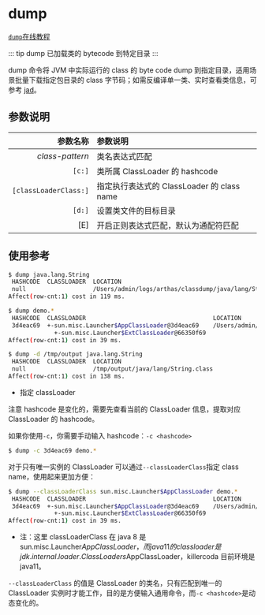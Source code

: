 # dump

[`dump`在线教程](https://arthas.aliyun.com/3.x/doc/arthas-tutorials?language=cn&id=command-dump)

::: tip
dump 已加载类的 bytecode 到特定目录
:::

dump 命令将 JVM 中实际运行的 class 的 byte code dump 到指定目录，适用场景批量下载指定包目录的 class 字节码；如需反编译单一类、实时查看类信息，可参考 [jad](/doc/jad.md)。

## 参数说明

|              参数名称 | 参数说明                                   |
| --------------------: | :----------------------------------------- |
|       _class-pattern_ | 类名表达式匹配                             |
|                `[c:]` | 类所属 ClassLoader 的 hashcode             |
| `[classLoaderClass:]` | 指定执行表达式的 ClassLoader 的 class name |
|                `[d:]` | 设置类文件的目标目录                       |
|                   [E] | 开启正则表达式匹配，默认为通配符匹配       |

## 使用参考

```bash
$ dump java.lang.String
 HASHCODE  CLASSLOADER  LOCATION
 null                   /Users/admin/logs/arthas/classdump/java/lang/String.class
Affect(row-cnt:1) cost in 119 ms.
```

```bash
$ dump demo.*
 HASHCODE  CLASSLOADER                                    LOCATION
 3d4eac69  +-sun.misc.Launcher$AppClassLoader@3d4eac69    /Users/admin/logs/arthas/classdump/sun.misc.Launcher$AppClassLoader-3d4eac69/demo/MathGame.class
             +-sun.misc.Launcher$ExtClassLoader@66350f69
Affect(row-cnt:1) cost in 39 ms.
```

```bash
$ dump -d /tmp/output java.lang.String
 HASHCODE  CLASSLOADER  LOCATION
 null                   /tmp/output/java/lang/String.class
Affect(row-cnt:1) cost in 138 ms.
```

- 指定 classLoader

注意 hashcode 是变化的，需要先查看当前的 ClassLoader 信息，提取对应 ClassLoader 的 hashcode。

如果你使用`-c`，你需要手动输入 hashcode：`-c <hashcode>`

```bash
$ dump -c 3d4eac69 demo.*
```

对于只有唯一实例的 ClassLoader 可以通过`--classLoaderClass`指定 class name，使用起来更加方便：

```bash
$ dump --classLoaderClass sun.misc.Launcher$AppClassLoader demo.*
 HASHCODE  CLASSLOADER                                    LOCATION
 3d4eac69  +-sun.misc.Launcher$AppClassLoader@3d4eac69    /Users/admin/logs/arthas/classdump/sun.misc.Launcher$AppClassLoader-3d4eac69/demo/MathGame.class
             +-sun.misc.Launcher$ExtClassLoader@66350f69
Affect(row-cnt:1) cost in 39 ms.
```

- 注：这里 classLoaderClass 在 java 8 是 sun.misc.Launcher$AppClassLoader，而 java 11 的 classloader 是 jdk.internal.loader.ClassLoaders$AppClassLoader，killercoda 目前环境是 java11。

`--classLoaderClass` 的值是 ClassLoader 的类名，只有匹配到唯一的 ClassLoader 实例时才能工作，目的是方便输入通用命令，而`-c <hashcode>`是动态变化的。
